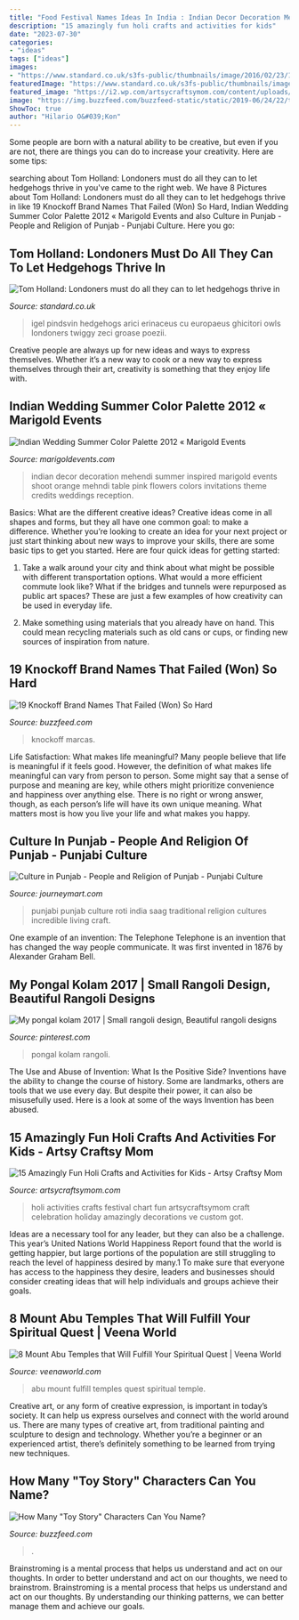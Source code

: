 ```yaml
---
title: "Food Festival Names Ideas In India : Indian Decor Decoration Mehendi Summer Inspired Marigold Events Shoot Orange Mehndi Table Pink Flowers Colors Invitations Theme Credits Weddings Reception"
description: "15 amazingly fun holi crafts and activities for kids"
date: "2023-07-30"
categories:
- "ideas"
tags: ["ideas"]
images:
- "https://www.standard.co.uk/s3fs-public/thumbnails/image/2016/02/23/15/hedgehog2302a.jpg"
featuredImage: "https://www.standard.co.uk/s3fs-public/thumbnails/image/2016/02/23/15/hedgehog2302a.jpg"
featured_image: "https://i2.wp.com/artsycraftsymom.com/content/uploads/2017/02/Holi-School-Chart-e1519719165998.jpg?resize=292%2C483&amp;ssl=1"
image: "https://img.buzzfeed.com/buzzfeed-static/static/2019-06/24/22/tmp/70cfb07c3b70/0b44e1237c6e606fb25ca4bf6a76c446-0.jpg?crop=622:325;0,45"
ShowToc: true
author: "Hilario O&#039;Kon"
---
```



Some people are born with a natural ability to be creative, but even if you are not, there are things you can do to increase your creativity. Here are some tips:

	

		
searching about Tom Holland: Londoners must do all they can to let hedgehogs thrive in you've came to the right web. We have 8 Pictures about Tom Holland: Londoners must do all they can to let hedgehogs thrive in like 19 Knockoff Brand Names That Failed (Won) So Hard, Indian Wedding Summer Color Palette 2012 « Marigold Events and also Culture in Punjab - People and Religion of Punjab - Punjabi Culture. Here you go:
		
    
## Tom Holland: Londoners Must Do All They Can To Let Hedgehogs Thrive In

<img loading=lazy src="https://www.standard.co.uk/s3fs-public/thumbnails/image/2016/02/23/15/hedgehog2302a.jpg" onerror="this.onerror=null;this.src='https://tse2.mm.bing.net/th?id=OIP.oOiNmzespLrUXnhAFbOpGQHaE8&amp;pid=15.1';" alt="Tom Holland: Londoners must do all they can to let hedgehogs thrive in">

_Source: standard.co.uk_

>igel pindsvin hedgehogs arici erinaceus cu europaeus ghicitori owls londoners twiggy zeci groase poezii. 

	

Creative people are always up for new ideas and ways to express themselves. Whether it’s a new way to cook or a new way to express themselves through their art, creativity is something that they enjoy life with.

    
## Indian Wedding Summer Color Palette 2012 « Marigold Events

<img loading=lazy src="http://www.marigoldevents.com/wp-content/uploads/2012/06/center-piece.jpg" onerror="this.onerror=null;this.src='https://tse4.mm.bing.net/th?id=OIP.X_mJcJ2GP64Diaak_ixm0QHaLH&amp;pid=15.1';" alt="Indian Wedding Summer Color Palette 2012 « Marigold Events">

_Source: marigoldevents.com_

>indian decor decoration mehendi summer inspired marigold events shoot orange mehndi table pink flowers colors invitations theme credits weddings reception. 

	

Basics: What are the different creative ideas?
Creative ideas come in all shapes and forms, but they all have one common goal: to make a difference. Whether you’re looking to create an idea for your next project or just start thinking about new ways to improve your skills, there are some basic tips to get you started. Here are four quick ideas for getting started:
1. Take a walk around your city and think about what might be possible with different transportation options. What would a more efficient commute look like? What if the bridges and tunnels were repurposed as public art spaces? These are just a few examples of how creativity can be used in everyday life.

2. Make something using materials that you already have on hand. This could mean recycling materials such as old cans or cups, or finding new sources of inspiration from nature.

    
## 19 Knockoff Brand Names That Failed (Won) So Hard

<img loading=lazy src="https://img.buzzfeed.com/buzzfeed-static/static/2017-02/16/8/campaign_images/buzzfeed-prod-fastlane-02/19-knockoff-brand-names-that-failed-won-so-hard-2-1508-1487252824-0_dblbig.jpg" onerror="this.onerror=null;this.src='https://tse4.mm.bing.net/th?id=OIP.wSW6JqU4JwJZULVvC7-wIgHaE6&amp;pid=15.1';" alt="19 Knockoff Brand Names That Failed (Won) So Hard">

_Source: buzzfeed.com_

>knockoff marcas. 

	

Life Satisfaction: What makes life meaningful?
Many people believe that life is meaningful if it feels good. However, the definition of what makes life meaningful can vary from person to person. Some might say that a sense of purpose and meaning are key, while others might prioritize convenience and happiness over anything else. There is no right or wrong answer, though, as each person’s life will have its own unique meaning. What matters most is how you live your life and what makes you happy.

    
## Culture In Punjab - People And Religion Of Punjab - Punjabi Culture

<img loading=lazy src="http://www.journeymart.com/de/StateImages/saag-roti-punjab-food.jpg" onerror="this.onerror=null;this.src='https://tse1.mm.bing.net/th?id=OIP._zV6RWlzg4tPqy7GT3f1nwHaDY&amp;pid=15.1';" alt="Culture in Punjab - People and Religion of Punjab - Punjabi Culture">

_Source: journeymart.com_

>punjabi punjab culture roti india saag traditional religion cultures incredible living craft. 

	

One example of an invention: The Telephone
Telephone is an invention that has changed the way people communicate. It was first invented in 1876 by Alexander Graham Bell.

    
## My Pongal Kolam 2017 | Small Rangoli Design, Beautiful Rangoli Designs

<img loading=lazy src="https://i.pinimg.com/736x/82/8a/46/828a46e0e363aeaedcbb28b6d16d201e--kolam-india.jpg" onerror="this.onerror=null;this.src='https://tse2.mm.bing.net/th?id=OIP.ViA5n943ZLNgLVVPfBaJlwHaNK&amp;pid=15.1';" alt="My pongal kolam 2017 | Small rangoli design, Beautiful rangoli designs">

_Source: pinterest.com_

>pongal kolam rangoli. 

	

The Use and Abuse of Invention: What Is the Positive Side?
Inventions have the ability to change the course of history. Some are landmarks, others are tools that we use every day. But despite their power, it can also be misusefully used. Here is a look at some of the ways Invention has been abused.

    
## 15 Amazingly Fun Holi Crafts And Activities For Kids - Artsy Craftsy Mom

<img loading=lazy src="https://i2.wp.com/artsycraftsymom.com/content/uploads/2017/02/Holi-School-Chart-e1519719165998.jpg?resize=292%2C483&amp;ssl=1" onerror="this.onerror=null;this.src='https://tse3.mm.bing.net/th?id=OIP.M7WXApmB3llrbRQpGmeTqAAAAA&amp;pid=15.1';" alt="15 Amazingly Fun Holi Crafts and Activities for Kids - Artsy Craftsy Mom">

_Source: artsycraftsymom.com_

>holi activities crafts festival chart fun artsycraftsymom craft celebration holiday amazingly decorations ve custom got. 

	

Ideas are a necessary tool for any leader, but they can also be a challenge. This year’s United Nations World Happiness Report found that the world is getting happier, but large portions of the population are still struggling to reach the level of happiness desired by many.1 To make sure that everyone has access to the happiness they desire, leaders and businesses should consider creating ideas that will help individuals and groups achieve their goals.

    
## 8 Mount Abu Temples That Will Fulfill Your Spiritual Quest | Veena World

<img loading=lazy src="https://img.veenaworld.com/wp-content/uploads/2020/12/8-Mount-Abu-Temples-that-Will-Fulfill-Your-Spiritual-Quest-scaled.jpg" onerror="this.onerror=null;this.src='https://tse2.mm.bing.net/th?id=OIP.dmwc8m_u_Hb6jsDqpUCA2QHaE8&amp;pid=15.1';" alt="8 Mount Abu Temples that Will Fulfill Your Spiritual Quest | Veena World">

_Source: veenaworld.com_

>abu mount fulfill temples quest spiritual temple. 

	

Creative art, or any form of creative expression, is important in today’s society. It can help us express ourselves and connect with the world around us. There are many types of creative art, from traditional painting and sculpture to design and technology. Whether you’re a beginner or an experienced artist, there’s definitely something to be learned from trying new techniques.

    
## How Many &quot;Toy Story&quot; Characters Can You Name?

<img loading=lazy src="https://img.buzzfeed.com/buzzfeed-static/static/2019-06/24/22/tmp/70cfb07c3b70/0b44e1237c6e606fb25ca4bf6a76c446-0.jpg?crop=622:325;0,45" onerror="this.onerror=null;this.src='https://tse4.mm.bing.net/th?id=OIP.tNaSLXvKwLZsHpC9kWe75QHaD3&amp;pid=15.1';" alt="How Many &quot;Toy Story&quot; Characters Can You Name?">

_Source: buzzfeed.com_

>. 

	

Brainstroming is a mental process that helps us understand and act on our thoughts.
In order to better understand and act on our thoughts, we need to brainstrom. Brainstroming is a mental process that helps us understand and act on our thoughts. By understanding our thinking patterns, we can better manage them and achieve our goals.


